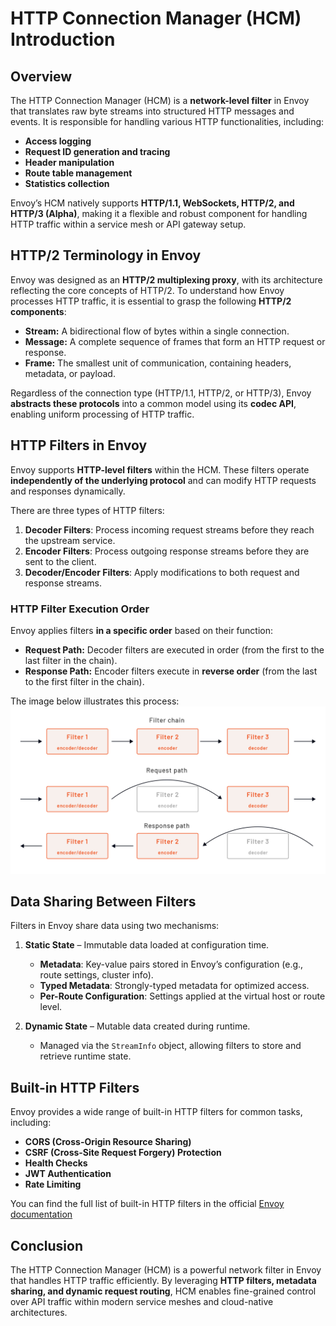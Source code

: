 # HTTP Connection Manager (HCM) Introduction

## Overview
The HTTP Connection Manager (HCM) is a **network-level filter** in Envoy that translates raw byte streams into structured HTTP messages and events. It is responsible for handling various HTTP functionalities, including:

- **Access logging**
- **Request ID generation and tracing**
- **Header manipulation**
- **Route table management**
- **Statistics collection**

Envoy’s HCM natively supports **HTTP/1.1, WebSockets, HTTP/2, and HTTP/3 (Alpha)**, making it a flexible and robust component for handling HTTP traffic within a service mesh or API gateway setup.

## HTTP/2 Terminology in Envoy
Envoy was designed as an **HTTP/2 multiplexing proxy**, with its architecture reflecting the core concepts of HTTP/2. To understand how Envoy processes HTTP traffic, it is essential to grasp the following **HTTP/2 components**:

- **Stream:** A bidirectional flow of bytes within a single connection.
- **Message:** A complete sequence of frames that form an HTTP request or response.
- **Frame:** The smallest unit of communication, containing headers, metadata, or payload.

Regardless of the connection type (HTTP/1.1, HTTP/2, or HTTP/3), Envoy **abstracts these protocols** into a common model using its **codec API**, enabling uniform processing of HTTP traffic.

## HTTP Filters in Envoy
Envoy supports **HTTP-level filters** within the HCM. These filters operate **independently of the underlying protocol** and can modify HTTP requests and responses dynamically.

There are three types of HTTP filters:

1. **Decoder Filters**: Process incoming request streams before they reach the upstream service.
2. **Encoder Filters**: Process outgoing response streams before they are sent to the client.
3. **Decoder/Encoder Filters**: Apply modifications to both request and response streams.

### HTTP Filter Execution Order
Envoy applies filters **in a specific order** based on their function:

- **Request Path:** Decoder filters are executed in order (from the first to the last filter in the chain).
- **Response Path:** Encoder filters execute in **reverse order** (from the last to the first filter in the chain).

The image below illustrates this process:
![Encoder Decoder Chain](../assets/images/encoder-decoder-chain.png)

## Data Sharing Between Filters
Filters in Envoy share data using two mechanisms:

1. **Static State** – Immutable data loaded at configuration time.
   - **Metadata**: Key-value pairs stored in Envoy’s configuration (e.g., route settings, cluster info).
   - **Typed Metadata**: Strongly-typed metadata for optimized access.
   - **Per-Route Configuration**: Settings applied at the virtual host or route level.

2. **Dynamic State** – Mutable data created during runtime.
   - Managed via the `StreamInfo` object, allowing filters to store and retrieve runtime state.

## Built-in HTTP Filters
Envoy provides a wide range of built-in HTTP filters for common tasks, including:

- **CORS (Cross-Origin Resource Sharing)**
- **CSRF (Cross-Site Request Forgery) Protection**
- **Health Checks**
- **JWT Authentication**
- **Rate Limiting**

You can find the full list of built-in HTTP filters in the official [Envoy documentation](https://www.envoyproxy.io/docs/envoy/latest/)

## Conclusion
The HTTP Connection Manager (HCM) is a powerful network filter in Envoy that handles HTTP traffic efficiently. By leveraging **HTTP filters, metadata sharing, and dynamic request routing**, HCM enables fine-grained control over API traffic within modern service meshes and cloud-native architectures.